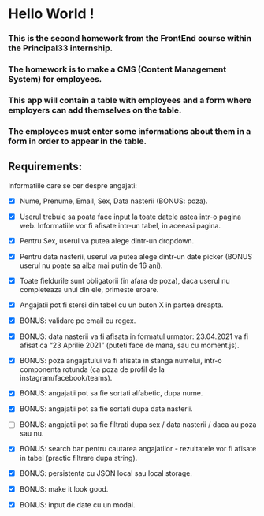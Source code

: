 # Hello World !

### This is the second homework from the FrontEnd course within the Principal33 internship.

### The homework is to make a CMS (Content Management System) for employees.

### This app will contain a table with employees and a form where employers can add themselves on the table.

### The employees must enter some informations about them in a form in order to appear in the table.

## Requirements:

Informatiile care se cer despre angajati:

- [x] Nume, Prenume, Email, Sex, Data nasterii (BONUS: poza).

- [x] Userul trebuie sa poata face input la toate datele astea intr-o pagina web. Informatiile vor fi afisate intr-un tabel, in aceeasi pagina.

- [x] Pentru Sex, userul va putea alege dintr-un dropdown.

- [x] Pentru data nasterii, userul va putea alege dintr-un date picker (BONUS userul nu poate sa aiba mai putin de 16 ani).

- [x] Toate fieldurile sunt obligatorii (in afara de poza), daca userul nu completeaza unul din ele, primeste eroare.

- [x] Angajatii pot fi stersi din tabel cu un buton X in partea dreapta.

- [x] BONUS: validare pe email cu regex.

- [x] BONUS: data nasterii va fi afisata in formatul urmator: 23.04.2021 va fi afisat ca “23 Aprilie 2021” (puteti face de mana, sau cu moment.js).

- [x] BONUS: poza angajatului va fi afisata in stanga numelui, intr-o componenta rotunda (ca poza de profil de la instagram/facebook/teams).

- [x] BONUS: angajatii pot sa fie sortati alfabetic, dupa nume.

- [x] BONUS: angajatii pot sa fie sortati dupa data nasterii.

- [ ] BONUS: angajatii pot sa fie filtrati dupa sex / data nasterii / daca au poza sau nu.

- [x] BONUS: search bar pentru cautarea angajatilor - rezultatele vor fi afisate in tabel (practic filtrare dupa string).

- [x] BONUS: persistenta cu JSON local sau local storage.

- [x] BONUS: make it look good.

- [x] BONUS: input de date cu un modal.
